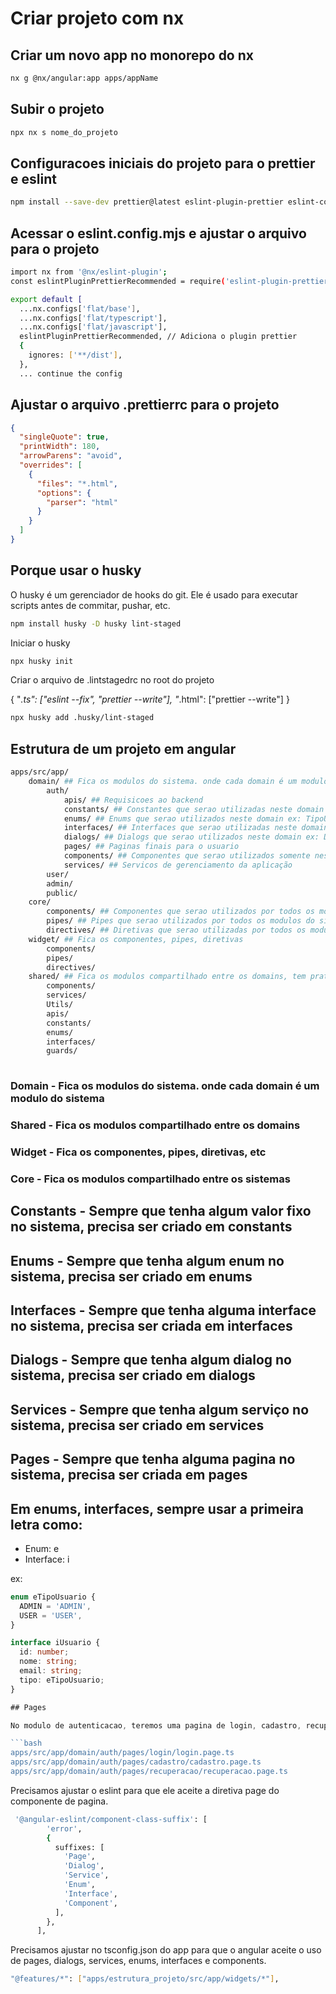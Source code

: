 # Criar projeto com nx

## Criar um novo app no monorepo do nx

```bash
nx g @nx/angular:app apps/appName
```

## Subir o projeto

```bash
npx nx s nome_do_projeto
```

## Configuracoes iniciais do projeto para o prettier e eslint

```bash
npm install --save-dev prettier@latest eslint-plugin-prettier eslint-config-prettier
```
## Acessar o eslint.config.mjs e ajustar o arquivo para o projeto

```bash
import nx from '@nx/eslint-plugin';
const eslintPluginPrettierRecommended = require('eslint-plugin-prettier/recommended'); // Adiciona o plugin prettier

export default [
  ...nx.configs['flat/base'],
  ...nx.configs['flat/typescript'],
  ...nx.configs['flat/javascript'],
  eslintPluginPrettierRecommended, // Adiciona o plugin prettier
  {
    ignores: ['**/dist'],
  },
  ... continue the config
```

## Ajustar o arquivo .prettierrc para o projeto

```json
{
  "singleQuote": true,
  "printWidth": 180,
  "arrowParens": "avoid",
  "overrides": [
    {
      "files": "*.html",
      "options": {
        "parser": "html"
      }
    }
  ]
}
```
## Porque usar o husky

O husky é um gerenciador de hooks do git. Ele é usado para executar scripts antes de commitar, pushar, etc.

```bash
npm install husky -D husky lint-staged
```

Iniciar o husky

```bash
npx husky init
```

Criar o arquivo de .lintstagedrc no root do projeto

{
    "*.ts": ["eslint --fix", "prettier --write"],
    "*.html": ["prettier --write"]
}

```bash
npx husky add .husky/lint-staged
```





## Estrutura de um projeto em angular

```bash
apps/src/app/
    domain/ ## Fica os modulos do sistema. onde cada domain é um modulo do sistema
        auth/
            apis/ ## Requisicoes ao backend
            constants/ ## Constantes que serao utilizadas neste domain ex: URL_BASE
            enums/ ## Enums que serao utilizados neste domain ex: TipoUsuario
            interfaces/ ## Interfaces que serao utilizadas neste domain ex: Usuario
            dialogs/ ## Dialogs que serao utilizados neste domain ex: DialogoConfirmacao
            pages/ ## Paginas finais para o usuario
            components/ ## Componentes que serao utilizados somente neste domain, caso seja compartilhado com outros modulos, precisa ser criado em widget
            services/ ## Servicos de gerenciamento da aplicação
        user/
        admin/
        public/
    core/
        components/ ## Componentes que serao utilizados por todos os modulos do sistema,ex: header, footer, sidebar
        pipes/ ## Pipes que serao utilizados por todos os modulos do sistema, ex: datePipe
        directives/ ## Diretivas que serao utilizadas por todos os modulos do sistema, ex: highlight
    widget/ ## Fica os componentes, pipes, diretivas
        components/
        pipes/
        directives/
    shared/ ## Fica os modulos compartilhado entre os domains, tem praticamente todas as pastas que tem dentro do modulo de domain
        components/
        services/
        Utils/
        apis/
        constants/
        enums/
        interfaces/
        guards/
          
```

### Domain - Fica os modulos do sistema. onde cada domain é um modulo do sistema

### Shared - Fica os modulos compartilhado entre os domains

### Widget - Fica os componentes, pipes, diretivas, etc

### Core - Fica os modulos compartilhado entre os sistemas

## Constants - Sempre que tenha algum valor fixo no sistema, precisa ser criado em constants

## Enums - Sempre que tenha algum enum no sistema, precisa ser criado em enums

## Interfaces - Sempre que tenha alguma interface no sistema, precisa ser criada em interfaces

## Dialogs - Sempre que tenha algum dialog no sistema, precisa ser criado em dialogs

## Services - Sempre que tenha algum serviço no sistema, precisa ser criado em services

## Pages - Sempre que tenha alguma pagina no sistema, precisa ser criada em pages

## Em enums, interfaces, sempre usar a primeira letra como:

- Enum: e
- Interface: i

ex:

```typescript
enum eTipoUsuario {
  ADMIN = 'ADMIN',
  USER = 'USER',
}

interface iUsuario {
  id: number;
  nome: string;
  email: string;
  tipo: eTipoUsuario;
}

## Pages

No modulo de autenticacao, teremos uma pagina de login, cadastro, recuperação de senha. Sao 3 componentes de pagina.

```bash
apps/src/app/domain/auth/pages/login/login.page.ts
apps/src/app/domain/auth/pages/cadastro/cadastro.page.ts
apps/src/app/domain/auth/pages/recuperacao/recuperacao.page.ts
```

Precisamos ajustar o eslint para que ele aceite a diretiva page do componente de pagina.

```bash
 '@angular-eslint/component-class-suffix': [
        'error',
        {
          suffixes: [
            'Page',
            'Dialog',
            'Service',
            'Enum',
            'Interface',
            'Component',
          ],
        },
      ],
```
Precisamos ajustar no tsconfig.json do app  para que o angular aceite o uso de pages, dialogs, services, enums, interfaces e components.

```bash
"@features/*": ["apps/estrutura_projeto/src/app/widgets/*"],
```

